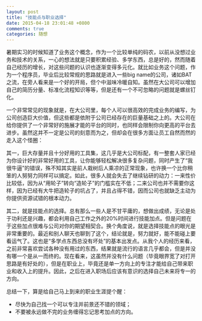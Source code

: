 ```yaml
---
layout: post
title: "技能点与职业选择"
date: 2015-04-18 23:01:48 +0800
comments: true
categories: 随想
---
```


暑期实习的时候知道了业务这个概念，作为一个比较单纯的码农，以前从没想过业务和技术的关系，一心的想法就是只要积累经验、多学东西，总是好的，然而随着自己经历的增长，对这些问题的认识也逐渐变得多元化。就比如业务这个问题，作为一个程序员，毕业后比较常规的思路就是进入一些big name的公司，诸如BAT之流，在旁人看来是一个好的开局，但个中滋味冷暖自知。虽然在大公司可以增加自己的简历分量、标准化流程知识等等，但是还有一个不可忽略的问题就是螺丝钉化。

一个非常常见的现象就是，在大公司里，每个人可以很高效的完成业务的编写，为公司创造巨大价值，但这些都是依附于公司已经存在的巨量基础之上的。大公司在给你提供了一个非常好的施展才能的平台的同时，也同样会限制你向更高的平台去进步。虽然这并不一定是公司的刻意而为之，但却会在很多方面让员工自然而然的走入这个怪圈：

其一，巨大存量并且十分好用的工具集，这几乎是大公司标配，有一整套人家已经为你设计好的非常好用的工具，让你能够轻松解决很多复杂问题，同时产生了“我很牛逼”的错误，殊不知其实是前人栽树后人乘凉的正常现象，也许换一个比你稍笨的人努努力同样可以搞定。如此，很多人就会失去了继续钻研的动力：一来性价比较低，因为从“用轮子”转向“造轮子”的门槛实在不低；二来公司也并不需要你这样，因为已经有大牛把造轮子的坑占了，并且占得不错，因而公司也就缺乏主动为你提供资源试错的根本动力。

其二，就是技能点的选择。总有那么一些人是不甘平庸的，想做出成绩，无论是处于功利还是兴趣，都会利用自己工作之外的20%时间进行技能加点。但是问题在于这些加点很难与公司对你的期望相契合。换个角度说，就是选择技能点的眼光是非常重要的。最近和别人聊天也聊到了这个，结论就是，努力就好，能不能碰上要看运气了。这也是“多学点东西总没有坏处”的基本出发点。从我个人的经历来看，之前非常喜欢尝试各种没有用过的东西，结果就是流行的语言几乎都会，但是并没有哪一个是从一而终的。现在看来，这虽然并没有什么问题（毕竟眼界宽了对打开思路是有好处的），但是在职业上，毕竟还是单一方向上的专注才能给自己带来职业和收入上的提升。因此，之后在进入职场后应该有意识的选择自己未来将专一的方向。

总结一下，算是给自己马上到来的职业生涯提个醒：

* 尽快为自己找一个可以专注并前景还不错的领域；
* 不要被永远做不完的业务缠得忘记思考加点的方向。
